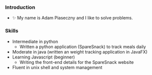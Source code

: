 ### Introduction
- ✨ My name is Adam Piaseczny and I like to solve problems.
### Skills 
- Intermediate in python
  - Written a python application (SpareSnack) to track meals daily
- Moderate in java (written an weight tracking application in JavaFX)
- Learning Javascript (beginner)
  - Writing the front-end details for the SpareSnack website
- Fluent in unix shell and system management
